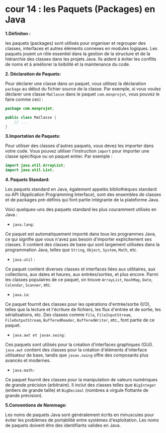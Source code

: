 # cour 14 : les Paquets (Packages) en Java


**1.Définiton :**

les paquets (packages) sont utilisés pour organiser et regrouper des classes, interfaces et autres éléments connexes en modules logiques. Les paquets jouent un rôle essentiel dans la gestion de la structure et de la hiérarchie des classes dans les projets Java. Ils aident à éviter les conflits de noms et à améliorer la lisibilité et la maintenance du code.



**2. Déclaration de Paquets:**

Pour déclarer une classe dans un paquet, vous utilisez la déclaration `package` au début du fichier source de la classe. Par exemple, si vous voulez déclarer une classe `MaClasse` dans le paquet `com.monprojet`, vous pouvez le faire comme ceci :

```java
package com.monprojet;

public class MaClasse {
    // ...
}
```

**3.Importation de Paquets:**

Pour utiliser des classes d'autres paquets, vous devez les importer dans votre code. Vous pouvez utiliser l'instruction `import` pour importer une classe spécifique ou un paquet entier. Par exemple :

```java
import java.util.ArrayList;
import java.util.List;
```



**4. Paquets Standard:**

Les paquets standard en Java, également appelés bibliothèques standard ou API (Application Programming Interface), sont des ensembles de classes et de packages pré-définis qui font partie intégrante de la plateforme Java. 

Voici quelques-uns des paquets standard les plus couramment utilisés en Java :

- ``java.lang``:

Ce paquet est automatiquement importé dans tous les programmes Java, ce qui signifie que vous n'avez pas besoin d'importer explicitement ses classes. Il contient des classes de base qui sont largement utilisées dans la programmation Java, telles que `String`, `Object`, `System`, `Math`, etc.

- ``java.util`` :

Ce paquet contient diverses classes et interfaces liées aux utilitaires, aux collections, aux dates et heures, aux entrées/sorties, et plus encore. Parmi les classes populaires de ce paquet, on trouve `ArrayList`, `HashMap`, `Date`, `Calendar`, `Scanner`, etc.

- ``java.io``:

Ce paquet fournit des classes pour les opérations d'entrée/sortie (I/O), telles que la lecture et l'écriture de fichiers, les flux d'entrée et de sortie, les sérialisations, etc. Des classes comme `File`, `FileInputStream`, `FileOutputStream`, `BufferedReader`, `BufferedWriter`, etc., font partie de ce paquet.



- ``java.awt et javax.swing:``

Ces paquets sont utilisés pour la création d'interfaces graphiques (GUI). `java.awt` contient des classes pour la création d'éléments d'interface utilisateur de base, tandis que `javax.swing` offre des composants plus avancés et modernes.

- ``java.math:``

Ce paquet fournit des classes pour la manipulation de valeurs numériques de grande précision (arbitraire). Il inclut des classes telles que `BigInteger` (entiers de grande taille) et `BigDecimal` (nombres à virgule flottante de grande précision).



**5.Conventions de Nommage:**

Les noms de paquets Java sont généralement écrits en minuscules pour éviter les problèmes de portabilité entre systèmes d'exploitation. Les noms de paquets doivent être des identifiants valides en Java.

